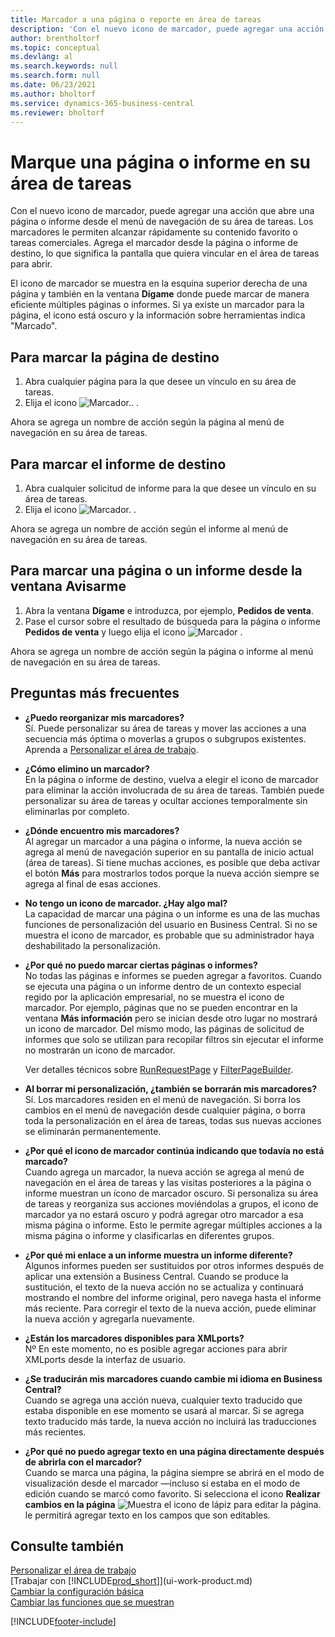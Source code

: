 ```yaml
---
title: Marcador a una página o reporte en área de tareas
description: 'Con el nuevo icono de marcador, puede agregar una acción que abre una página o informe desde el menú de navegación de su área de tareas.'
author: brentholtorf
ms.topic: conceptual
ms.devlang: al
ms.search.keywords: null
ms.search.form: null
ms.date: 06/23/2021
ms.author: bholtorf
ms.service: dynamics-365-business-central
ms.reviewer: bholtorf
---
```


# Marque una página o informe en su área de tareas
Con el nuevo icono de marcador, puede agregar una acción que abre una página o informe desde el menú de navegación de su área de tareas. Los marcadores le permiten alcanzar rápidamente su contenido favorito o tareas comerciales. Agrega el marcador desde la página o informe de destino, lo que significa la pantalla que quiera vincular en el área de tareas para abrir.

El icono de marcador se muestra en la esquina superior derecha de una página y también en la ventana **Dígame** donde puede marcar de manera eficiente múltiples páginas o informes. Si ya existe un marcador para la página, el icono está oscuro y la información sobre herramientas indica "Marcado".

## Para marcar la página de destino
1. Abra cualquier página para la que desee un vínculo en su área de tareas.
2. Elija el icono ![Marcador.](media/ui_bookmark_icon.png "Marcador"). .

Ahora se agrega un nombre de acción según la página al menú de navegación en su área de tareas.

## Para marcar el informe de destino
1. Abra cualquier solicitud de informe para la que desee un vínculo en su área de tareas.
2. Elija el icono ![Marcador.](media/ui_bookmark_icon.png "Marcador") .

Ahora se agrega un nombre de acción según el informe al menú de navegación en su área de tareas.

## Para marcar una página o un informe desde la ventana Avisarme
1. Abra la ventana **Dígame** e introduzca, por ejemplo, **Pedidos de venta**.
2. Pase el cursor sobre el resultado de búsqueda para la página o informe **Pedidos de venta** y luego elija el icono ![Marcador](media/ui_bookmark_icon.png "Marcador") .

Ahora se agrega un nombre de acción según la página o informe al menú de navegación en su área de tareas.


## Preguntas más frecuentes  

- **¿Puedo reorganizar mis marcadores?**  
Sí. Puede personalizar su área de tareas y mover las acciones a una secuencia más óptima o moverlas a grupos o subgrupos existentes.  
Aprenda a [Personalizar el área de trabajo](ui-personalization-user.md).

- **¿Cómo elimino un marcador?**  
En la página o informe de destino, vuelva a elegir el icono de marcador para eliminar la acción involucrada de su área de tareas. También puede personalizar su área de tareas y ocultar acciones temporalmente sin eliminarlas por completo.

- **¿Dónde encuentro mis marcadores?**  
Al agregar un marcador a una página o informe, la nueva acción se agrega al menú de navegación superior en su pantalla de inicio actual (área de tareas). Si tiene muchas acciones, es posible que deba activar el botón **Más** para mostrarlos todos porque la nueva acción siempre se agrega al final de esas acciones.
<!-- Should we add a screenshot here? -->

- **No tengo un icono de marcador. ¿Hay algo mal?**  
La capacidad de marcar una página o un informe es una de las muchas funciones de personalización del usuario en Business Central. Si no se muestra el icono de marcador, es probable que su administrador haya deshabilitado la personalización.

- **¿Por qué no puedo marcar ciertas páginas o informes?**  
No todas las páginas e informes se pueden agregar a favoritos. Cuando se ejecuta una página o un informe dentro de un contexto especial regido por la aplicación empresarial, no se muestra el icono de marcador. Por ejemplo, páginas que no se pueden encontrar en la ventana **Más información** pero se inician desde otro lugar no mostrará un icono de marcador. Del mismo modo, las páginas de solicitud de informes que solo se utilizan para recopilar filtros sin ejecutar el informe no mostrarán un icono de marcador.

  Ver detalles técnicos sobre [RunRequestPage](/dynamics365/business-central/dev-itpro/developer/methods-auto/report/reportinstance-runrequestpage-method) y [FilterPageBuilder](/dynamics365/business-central/dev-itpro/developer/methods-auto/filterpagebuilder/filterpagebuilder-data-type).

- **Al borrar mi personalización, ¿también se borrarán mis marcadores?**  
Sí. Los marcadores residen en el menú de navegación. Si borra los cambios en el menú de navegación desde cualquier página, o borra toda la personalización en el área de tareas, todas sus nuevas acciones se eliminarán permanentemente.

- **¿Por qué el icono de marcador continúa indicando que todavía no está marcado?**  
Cuando agrega un marcador, la nueva acción se agrega al menú de navegación en el área de tareas y las visitas posteriores a la página o informe muestran un ícono de marcador oscuro. Si personaliza su área de tareas y reorganiza sus acciones moviéndolas a grupos, el icono de marcador ya no estará oscuro y podrá agregar otro marcador a esa misma página o informe. Esto le permite agregar múltiples acciones a la misma página o informe y clasificarlas en diferentes grupos.

- **¿Por qué mi enlace a un informe muestra un informe diferente?**  
Algunos informes pueden ser sustituidos por otros informes después de aplicar una extensión a Business Central. Cuando se produce la sustitución, el texto de la nueva acción no se actualiza y continuará mostrando el nombre del informe original, pero navega hasta el informe más reciente. Para corregir el texto de la nueva acción, puede eliminar la nueva acción y agregarla nuevamente.
<!-- For more information on report substitution, see this link UNAVAILABLE AT THIS TIME -->

- **¿Están los marcadores disponibles para XMLports?**  
Nº En este momento, no es posible agregar acciones para abrir XMLports desde la interfaz de usuario.

- **¿Se traducirán mis marcadores cuando cambie mi idioma en Business Central?**  
Cuando se agrega una acción nueva, cualquier texto traducido que estaba disponible en ese momento se usará al marcar. Si se agrega texto traducido más tarde, la nueva acción no incluirá las traducciones más recientes.

- **¿Por qué no puedo agregar texto en una página directamente después de abrirla con el marcador?**<br> Cuando se marca una página, la página siempre se abrirá en el modo de visualización desde el marcador &mdash;incluso si estaba en el modo de edición cuando se marcó como favorito. Si selecciona el icono **Realizar cambios en la página** ![Muestra el icono de lápiz para editar la página.](media/edit-pencil.png) le permitirá agregar texto en los campos que son editables.


## Consulte también
[Personalizar el área de trabajo](ui-personalization-user.md)  
[Trabajar con [!INCLUDE[prod_short](includes/prod_short.md)]](ui-work-product.md)  
[Cambiar la configuración básica](ui-change-basic-settings.md)  
[Cambiar las funciones que se muestran](ui-experiences.md)  


[!INCLUDE[footer-include](includes/footer-banner.md)]